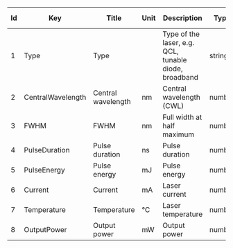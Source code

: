 |Id|Key|Title|Unit|Description|Type|Occ|Allowed values|
|-|-|-|-|-|-|-|-|
|1|Type|Type||Type of the laser, e.g. QCL, tunable diode, broadband|string|1||
|2|CentralWavelength|Central wavelength|nm|Central wavelength (CWL)|number|1||
|3|FWHM|FWHM|nm|Full width at half maximum|number|1||
|4|PulseDuration|Pulse duration|ns|Pulse duration|number|1||
|5|PulseEnergy|Pulse energy|mJ|Pulse energy|number|1||
|6|Current|Current|mA|Laser current|number|1||
|7|Temperature|Temperature|°C|Laser temperature|number|1||
|8|OutputPower|Output power|mW|Output power|number|1||
